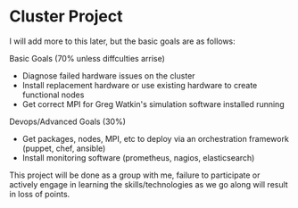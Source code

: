 # Cluster Project

I will add more to this later, but the basic goals are as follows:

Basic Goals (70% unless diffculties arrise)

* Diagnose failed hardware issues on the cluster
* Install replacement hardware or use existing hardware to create functional nodes
* Get correct MPI for Greg Watkin's simulation software installed running

Devops/Advanced Goals (30%)

* Get packages, nodes, MPI, etc to deploy via an orchestration framework (puppet, chef, ansible)
* Install monitoring software (prometheus, nagios, elasticsearch)

This project will be done as a group with me, failure to participate or actively engage in learning the skills/technologies as we go along will result in loss of points. 
